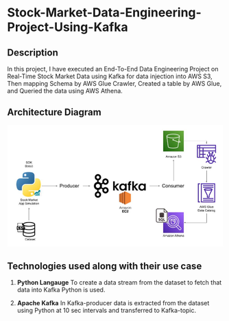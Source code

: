 # Stock-Market-Data-Engineering-Project-Using-Kafka

## Description 

In this project, I have executed an End-To-End Data Engineering Project on Real-Time Stock Market Data using Kafka for data injection into AWS S3, Then mapping Schema by AWS Glue Crawler, Created a table by AWS Glue, and Queried the data using AWS Athena. 

## Architecture Diagram

![Architecture Diagram](https://github.com/VighneshKharge/Stock-Market-Data-Engineering-Project-Using-Kafka/blob/main/Architecture.jpg)

## Technologies used along with their use case 

1. **Python Langauge**
   To create a data stream from the dataset to fetch that data into Kafka Python is used.

2. **Apache Kafka**
   In Kafka-producer data is extracted from the dataset using Python at 10 sec intervals and transferred to Kafka-topic.
    
   

